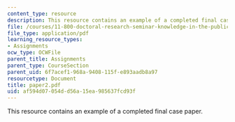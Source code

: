 ```yaml
---
content_type: resource
description: This resource contains an example of a completed final case paper.
file: /courses/11-800-doctoral-research-seminar-knowledge-in-the-public-arena-spring-2007/af594d07054dd56a15ea985637fcd93f_paper2.pdf
file_type: application/pdf
learning_resource_types:
- Assignments
ocw_type: OCWFile
parent_title: Assignments
parent_type: CourseSection
parent_uid: 6f7acef1-968a-9408-115f-e893aadb8a97
resourcetype: Document
title: paper2.pdf
uid: af594d07-054d-d56a-15ea-985637fcd93f
---
```

This resource contains an example of a completed final case paper.

